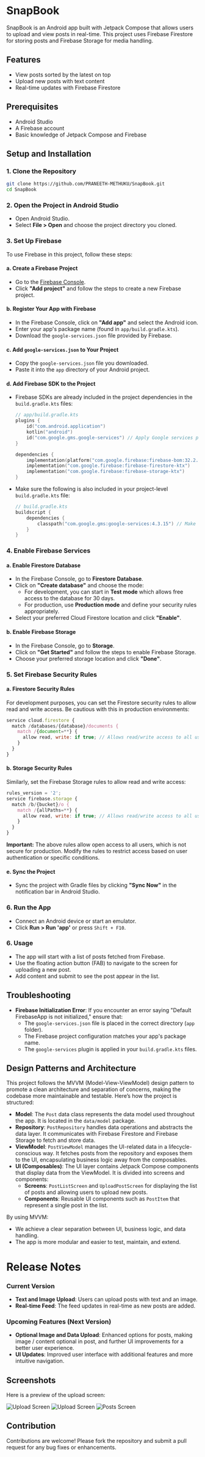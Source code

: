 
# SnapBook

SnapBook is an Android app built with Jetpack Compose that allows users to upload and view posts in real-time. This project uses Firebase Firestore for storing posts and Firebase Storage for media handling.

## Features
- View posts sorted by the latest on top
- Upload new posts with text content
- Real-time updates with Firebase Firestore

## Prerequisites
- Android Studio
- A Firebase account
- Basic knowledge of Jetpack Compose and Firebase

## Setup and Installation

### 1. Clone the Repository
```bash
git clone https://github.com/PRANEETH-METHUKU/SnapBook.git
cd SnapBook
```

### 2. Open the Project in Android Studio
- Open Android Studio.
- Select **File > Open** and choose the project directory you cloned.

### 3. Set Up Firebase
To use Firebase in this project, follow these steps:

#### a. Create a Firebase Project
- Go to the [Firebase Console](https://console.firebase.google.com/).
- Click **"Add project"** and follow the steps to create a new Firebase project.

#### b. Register Your App with Firebase
- In the Firebase Console, click on **"Add app"** and select the Android icon.
- Enter your app's package name (found in `app/build.gradle.kts`).
- Download the `google-services.json` file provided by Firebase.

#### c. Add `google-services.json` to Your Project
- Copy the `google-services.json` file you downloaded.
- Paste it into the `app` directory of your Android project.

#### d. Add Firebase SDK to the Project
- Firebase SDKs are already included in the project dependencies in the `build.gradle.kts` files:
    ```kotlin
    // app/build.gradle.kts
    plugins {
        id("com.android.application")
        kotlin("android")
        id("com.google.gms.google-services") // Apply Google services plugin
    }

    dependencies {
        implementation(platform("com.google.firebase:firebase-bom:32.2.0"))
        implementation("com.google.firebase:firebase-firestore-ktx")
        implementation("com.google.firebase:firebase-storage-ktx")
    }
    ```

- Make sure the following is also included in your project-level `build.gradle.kts` file:
    ```kotlin
    // build.gradle.kts
    buildscript {
        dependencies {
            classpath("com.google.gms:google-services:4.3.15") // Make sure this is the correct version
        }
    }
    ```
### 4. Enable Firebase Services

#### a. Enable Firestore Database
- In the Firebase Console, go to **Firestore Database**.
- Click on **"Create database"** and choose the mode:
  - For development, you can start in **Test mode** which allows free access to the database for 30 days.
  - For production, use **Production mode** and define your security rules appropriately.
- Select your preferred Cloud Firestore location and click **"Enable"**.

#### b. Enable Firebase Storage
- In the Firebase Console, go to **Storage**.
- Click on **"Get Started"** and follow the steps to enable Firebase Storage.
- Choose your preferred storage location and click **"Done"**.

### 5. Set Firebase Security Rules

#### a. Firestore Security Rules
For development purposes, you can set the Firestore security rules to allow read and write access. Be cautious with this in production environments:
```javascript
service cloud.firestore {
  match /databases/{database}/documents {
    match /{document=**} {
      allow read, write: if true; // Allows read/write access to all users
    }
  }
}
```

#### b. Storage Security Rules
Similarly, set the Firebase Storage rules to allow read and write access:
```javascript
rules_version = '2';
service firebase.storage {
  match /b/{bucket}/o {
    match /{allPaths=**} {
      allow read, write: if true; // Allows read/write access to all users
    }
  }
}
```

**Important:** The above rules allow open access to all users, which is not secure for production. Modify the rules to restrict access based on user authentication or specific conditions.
#### e. Sync the Project
- Sync the project with Gradle files by clicking **"Sync Now"** in the notification bar in Android Studio.

### 6. Run the App
- Connect an Android device or start an emulator.
- Click **Run > Run 'app'** or press `Shift + F10`.

### 6. Usage
- The app will start with a list of posts fetched from Firebase.
- Use the floating action button (FAB) to navigate to the screen for uploading a new post.
- Add content and submit to see the post appear in the list.

## Troubleshooting
- **Firebase Initialization Error**: If you encounter an error saying "Default FirebaseApp is not initialized," ensure that:
  - The `google-services.json` file is placed in the correct directory (`app` folder).
  - The Firebase project configuration matches your app's package name.
  - The `google-services` plugin is applied in your `build.gradle.kts` files.

## Design Patterns and Architecture

This project follows the MVVM (Model-View-ViewModel) design pattern to promote a clean architecture and separation of concerns, making the codebase more maintainable and testable. Here’s how the project is structured:

- **Model**: The `Post` data class represents the data model used throughout the app. It is located in the `data/model` package.
- **Repository**: `PostRepository` handles data operations and abstracts the data layer. It communicates with Firebase Firestore and Firebase Storage to fetch and store data.
- **ViewModel**: `PostViewModel` manages the UI-related data in a lifecycle-conscious way. It fetches posts from the repository and exposes them to the UI, encapsulating business logic away from the composables.
- **UI (Composables)**: The UI layer contains Jetpack Compose components that display data from the ViewModel. It is divided into screens and components:
  - **Screens**: `PostListScreen` and `UploadPostScreen` for displaying the list of posts and allowing users to upload new posts.
  - **Components**: Reusable UI components such as `PostItem` that represent a single post in the list.

By using MVVM:
- We achieve a clear separation between UI, business logic, and data handling.
- The app is more modular and easier to test, maintain, and extend.

# Release Notes

### Current Version
- **Text and Image Upload**: Users can upload posts with text and an image.
- **Real-time Feed**: The feed updates in real-time as new posts are added.

### Upcoming Features (Next Version)
- **Optional Image and Data Upload**: Enhanced options for posts, making image / content optional in post, and further UI improvements for a better user experience.
- **UI Updates**: Improved user interface with additional features and more intuitive navigation.

## Screenshots
Here is a preview of the upload screen:

![Upload Screen](images/create_post.png)
![Upload Screen](images/create_post2.png)
![Posts Screen](images/posts.png)

## Contribution
Contributions are welcome! Please fork the repository and submit a pull request for any bug fixes or enhancements.

